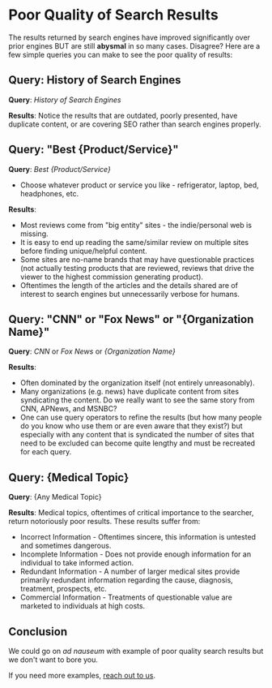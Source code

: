 # Poor Quality of Search Results

The results returned by search engines have improved significantly over prior engines BUT are still **abysmal** in so many cases. Disagree? Here are a few simple queries you can make to see the poor quality of results:

## Query: History of Search Engines

__Query__: _History of Search Engines_

__Results__: Notice the results that are outdated, poorly presented, have duplicate content, or are covering SEO rather than search engines properly.

## Query: "Best {Product/Service}"

__Query__: _Best {Product/Service}_

- Choose whatever product or service you like - refrigerator, laptop, bed, headphones, etc.

__Results__:

- Most reviews come from "big entity" sites - the indie/personal web is missing.
- It is easy to end up reading the same/similar review on multiple sites before finding unique/helpful content.
- Some sites are no-name brands that may have questionable practices (not actually testing products that are reviewed, reviews that drive the viewer to the highest commission generating product).
- Oftentimes the length of the articles and the details shared are of interest to search engines but unnecessarily verbose for humans.

## Query: "CNN" or "Fox News" or "{Organization Name}"

__Query__: _CNN_ or _Fox News_ or _{Organization Name}_

__Results__:

- Often dominated by the organization itself \(not entirely unreasonably\).
- Many organizations \(e.g. news\) have duplicate content from sites syndicating the content. Do we really want to see the same story from CNN, APNews, and MSNBC?
- One can use query operators to refine the results \(but how many people do you know who use them or are even aware that they exist?\) but especially with any content that is syndicated the number of sites that need to be excluded can become quite lengthy and must be recreated for each query.

## Query: {Medical Topic}

__Query__: {Any Medical Topic}

__Results__: Medical topics, oftentimes of critical importance to the searcher, return notoriously poor results. These results suffer from:

- Incorrect Information - Oftentimes sincere, this information is untested and sometimes dangerous.
- Incomplete Information - Does not provide enough information for an individual to take informed action.
- Redundant Information - A number of larger medical sites provide primarily redundant information regarding the cause, diagnosis, treatment, prospects, etc.
- Commercial Information - Treatments of questionable value are marketed to individuals at high costs.

## Conclusion
We could go on _ad nauseum_ with example of poor quality search results but we don't want to bore you. 

If you need more examples, [reach out to us](https://nextsearch.gitbook.io/introduction/request-for-comments.md).
